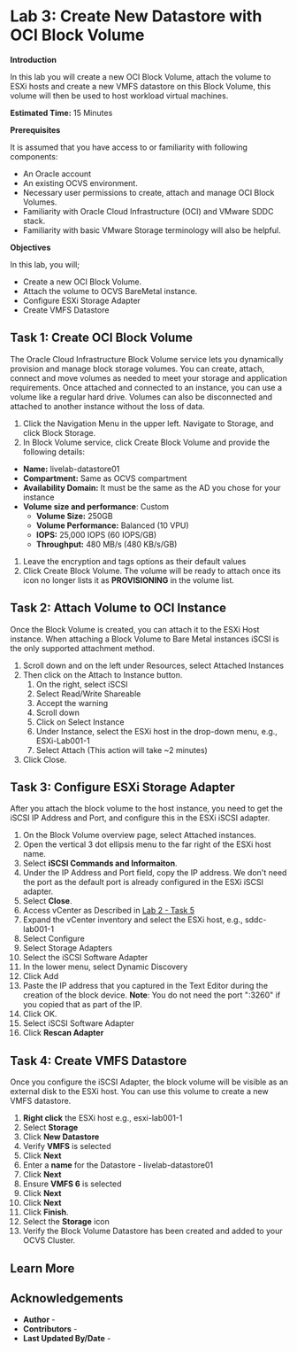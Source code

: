 # Lab 3: Create New Datastore with OCI Block Volume

**Introduction**

In this lab you will create a new OCI Block Volume, attach the volume to ESXi hosts and create a new VMFS datastore on this Block Volume, this volume will then be used to host workload virtual machines.

**Estimated Time:** 15 Minutes

**Prerequisites**

It is assumed that you have access to or familiarity with following components:

- An Oracle account
- An existing OCVS environment.
- Necessary user permissions to create, attach and manage OCI Block Volumes.
- Familiarity with Oracle Cloud Infrastructure (OCI) and VMware SDDC stack.
- Familiarity with basic VMware Storage terminology will also be helpful.

**Objectives**

In this lab, you will;

- Create a new OCI Block Volume.
- Attach the volume to OCVS BareMetal instance.
- Configure ESXi Storage Adapter
- Create VMFS Datastore

## Task 1: Create OCI Block Volume

The Oracle Cloud Infrastructure Block Volume service lets you dynamically provision and manage block storage volumes. You can create, attach, connect and move volumes as needed to meet your storage and application requirements. Once attached and connected to an instance, you can use a volume like a regular hard drive. Volumes can also be disconnected and attached to another instance without the loss of data.

1. Click the Navigation Menu in the upper left. Navigate to Storage, and click Block Storage.
2. In Block Volume service, click Create Block Volume and provide the following details:

- **Name:** livelab-datastore01
- **Compartment:** Same as OCVS compartment
- **Availability Domain:** It must be the same as the AD you chose for your instance
- **Volume size and performance**: Custom
  - **Volume Size:** 250GB
  - **Volume Performance:** Balanced (10 VPU)
  - **IOPS:** 25,000 IOPS (60 IOPS/GB)
  - **Throughput:** 480 MB/s (480 KB/s/GB)


1. Leave the encryption and tags options as their default values
2. Click Create Block Volume. The volume will be ready to attach once its icon no longer lists it as **PROVISIONING** in the volume list.

## Task 2: Attach Volume to OCI Instance

Once the Block Volume is created, you can attach it to the ESXi Host instance. When attaching a Block Volume to Bare Metal instances iSCSI is the only supported attachment method.

1. Scroll down and on the left under Resources, select Attached Instances
2. Then click on the Attach to Instance button.
   1. On the right, select iSCSI
   2. Select Read/Write Shareable
   3. Accept the warning
   4. Scroll down
   5. Click on Select Instance
   6. Under Instance, select the ESXi host in the drop-down menu, e.g., ESXi-Lab001-1
   7. Select Attach (This action will take ~2 minutes)
3. Click Close.


## Task 3: Configure ESXi Storage Adapter

After you attach the block volume to the host instance, you need to get the iSCSI IP Address and Port, and configure this in the ESXi iSCSI adapter.

1. On the Block Volume overview page, select Attached instances.
2. Open the vertical 3 dot ellipsis menu to the far right of the ESXi host name.
3. Select **iSCSI Commands and Informaiton**.
4. Under the IP Address and Port field, copy the IP address. We don't need the port as the default port is already configured in the ESXi iSCSI adapter.
5. Select **Close**.
6. Access vCenter as Described in [Lab 2 - Task 5](./../deploy_ocvs/deploy_ocvs.md/)
7. Expand the vCenter inventory and select the ESXi host, e.g., sddc-lab001-1
8. Select Configure
9. Select Storage Adapters
10. Select the iSCSI Software Adapter
11. In the lower menu, select Dynamic Discovery
12. Click Add
13. Paste the IP address that you captured in the Text Editor during the creation of the block device.
    **Note**: You do not need the port ":3260" if you copied that as part of the IP.
14. Click OK.
15. Select iSCSI Software Adapter
16. Click **Rescan Adapter**

## Task 4: Create VMFS Datastore
Once you configure the iSCSI Adapter, the block volume will be visible as an external disk to the ESXi host. You can use this volume to create a new VMFS datastore.

1. **Right click** the ESXi host e.g., esxi-lab001-1
2. Select **Storage**
3. Click **New Datastore**
4. Verify **VMFS** is selected
5. Click **Next**
6. Enter a **name** for the Datastore - livelab-datastore01
7. Click **Next**
8. Ensure **VMFS 6** is selected
9. Click **Next**
10. Click **Next**
11. Click **Finish**.
12. Select the **Storage** icon
13. Verify the Block Volume Datastore has been created and added to your OCVS Cluster.

## Learn More

## Acknowledgements

- **Author** -
- **Contributors** -
- **Last Updated By/Date** -